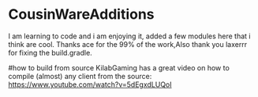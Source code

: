 # CousinWareAdditions

I am learning to code and i am enjoying it, added a few modules here that i think are cool. Thanks ace for the 99% of the work,Also thank you laxerrr for fixing the build.gradle.

#how to build from source
KilabGaming has a great video on how to compile (almost) any client from the source: https://www.youtube.com/watch?v=5dEgxdLUQoI
